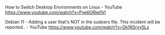 How to Switch Desktop Environments on Linux - YouTube
https://www.youtube.com/watch?v=Pve6ORie0VI

Debian 11 - Adding a user that's NOT in the sudoers file. This incident will be reported.. - YouTube
https://www.youtube.com/watch?v=Dk1RSryy5Ls

